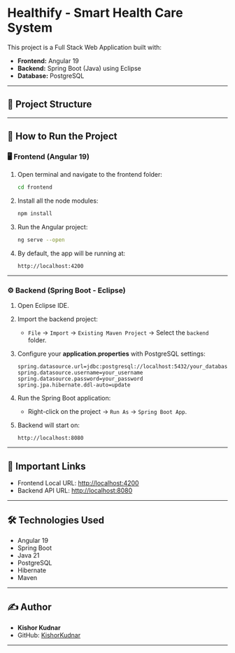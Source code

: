 # Healthify - Smart Health Care System

This project is a Full Stack Web Application built with:
- **Frontend:** Angular 19
- **Backend:** Spring Boot (Java) using Eclipse
- **Database:** PostgreSQL

---

## 📂 Project Structure


---

## 🚀 How to Run the Project

### 🖥️ Frontend (Angular 19)

1. Open terminal and navigate to the frontend folder:

    ```bash
    cd frontend
    ```

2. Install all the node modules:

    ```bash
    npm install
    ```

3. Run the Angular project:

    ```bash
    ng serve --open
    ```

4. By default, the app will be running at:

    ```
    http://localhost:4200
    ```

---

### ⚙️ Backend (Spring Boot - Eclipse)

1. Open Eclipse IDE.

2. Import the backend project:
    - `File` → `Import` → `Existing Maven Project` → Select the `backend` folder.

3. Configure your **application.properties** with PostgreSQL settings:

    ```properties
    spring.datasource.url=jdbc:postgresql://localhost:5432/your_database
    spring.datasource.username=your_username
    spring.datasource.password=your_password
    spring.jpa.hibernate.ddl-auto=update
    ```

4. Run the Spring Boot application:
    - Right-click on the project → `Run As` → `Spring Boot App`.

5. Backend will start on:

    ```
    http://localhost:8080
    ```

---

## 🔗 Important Links

- Frontend Local URL: [http://localhost:4200](http://localhost:4200)
- Backend API URL: [http://localhost:8080](http://localhost:8080)

---

## 🛠 Technologies Used

- Angular 19
- Spring Boot
- Java 21
- PostgreSQL
- Hibernate
- Maven

---

## ✍️ Author

- **Kishor Kudnar**  
- GitHub: [KishorKudnar](https://github.com/KishorKudnar)

---
